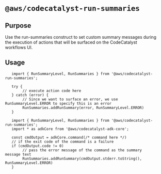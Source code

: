 # `@aws/codecatalyst-run-summaries`

## Purpose

Use the run-summaries construct to set custom summary messages during the execution of actions that will be surfaced on the CodeCatalyst workflows UI.

## Usage

```
   import { RunSummaryLevel, RunSummaries } from '@aws/codecatalyst-run-summaries';

   try {
        // execute action code here
   } catch (error) {
        // Since we want to surface an error, we use RunSummaryLevel.ERROR to specify this is an error
        RunSummaries.addRunSummary(error, RunSummaryLevel.ERROR)
   }
```

```
   import { RunSummaryLevel, RunSummaries } from '@aws/codecatalyst-run-summaries';
   import * as adkCore from '@aws/codecatalyst-adk-core';

   const cmdOutput = adkCore.command(/* command here */)
   // if the exit code of the command is a failure
   if (cmdOutput.code != 0)
        // pass the error message of the command as the summary message text
        RunSummaries.addRunSummary(cmdOutput.stderr.toString(), RunSummaryLevel.ERROR)
   }
```
